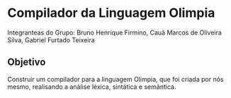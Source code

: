 # Compilador da Linguagem Olimpia
Integranteas do Grupo: Bruno Henrique Firmino, Cauã Marcos de Oliveira Silva, Gabriel Furtado Teixeira

## Objetivo
Construir um compilador para a linguagem Olimpia, que foi criada por nós mesmo, realisando a análise léxica, sintática e semântica.

